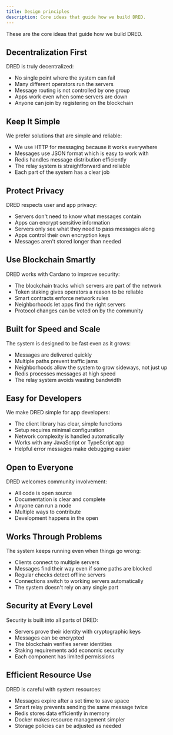 ```yaml
---
title: Design principles
description: Core ideas that guide how we build DRED.
---
```


These are the core ideas that guide how we build DRED.

## Decentralization First

DRED is truly decentralized:

- No single point where the system can fail
- Many different operators run the servers
- Message routing is not controlled by one group
- Apps work even when some servers are down
- Anyone can join by registering on the blockchain

## Keep It Simple

We prefer solutions that are simple and reliable:

- We use HTTP for messaging because it works everywhere
- Messages use JSON format which is easy to work with
- Redis handles message distribution efficiently
- The relay system is straightforward and reliable
- Each part of the system has a clear job

## Protect Privacy

DRED respects user and app privacy:

- Servers don't need to know what messages contain
- Apps can encrypt sensitive information
- Servers only see what they need to pass messages along
- Apps control their own encryption keys
- Messages aren't stored longer than needed

## Use Blockchain Smartly

DRED works with Cardano to improve security:

- The blockchain tracks which servers are part of the network
- Token staking gives operators a reason to be reliable
- Smart contracts enforce network rules
- Neighborhoods let apps find the right servers
- Protocol changes can be voted on by the community

## Built for Speed and Scale

The system is designed to be fast even as it grows:

- Messages are delivered quickly
- Multiple paths prevent traffic jams
- Neighborhoods allow the system to grow sideways, not just up
- Redis processes messages at high speed
- The relay system avoids wasting bandwidth

## Easy for Developers

We make DRED simple for app developers:

- The client library has clear, simple functions
- Setup requires minimal configuration
- Network complexity is handled automatically
- Works with any JavaScript or TypeScript app
- Helpful error messages make debugging easier

## Open to Everyone

DRED welcomes community involvement:

- All code is open source
- Documentation is clear and complete
- Anyone can run a node
- Multiple ways to contribute
- Development happens in the open

## Works Through Problems

The system keeps running even when things go wrong:

- Clients connect to multiple servers
- Messages find their way even if some paths are blocked
- Regular checks detect offline servers
- Connections switch to working servers automatically
- The system doesn't rely on any single part

## Security at Every Level

Security is built into all parts of DRED:

- Servers prove their identity with cryptographic keys
- Messages can be encrypted
- The blockchain verifies server identities
- Staking requirements add economic security
- Each component has limited permissions

## Efficient Resource Use

DRED is careful with system resources:

- Messages expire after a set time to save space
- Smart relay prevents sending the same message twice
- Redis stores data efficiently in memory
- Docker makes resource management simpler
- Storage policies can be adjusted as needed
